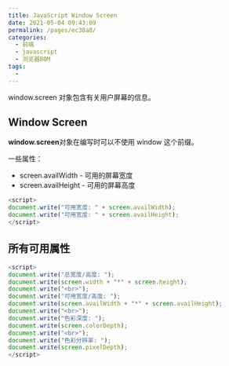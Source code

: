 ```yaml
---
title: JavaScript Window Screen
date: 2021-05-04 09:43:09
permalink: /pages/ec38a8/
categories:
  - 前端
  - javascript
  - 浏览器BOM
tags:
  - 
---
```

window.screen 对象包含有关用户屏幕的信息。

## Window Screen

**window.screen**对象在编写时可以不使用 window 这个前缀。

一些属性：

- screen.availWidth - 可用的屏幕宽度
- screen.availHeight - 可用的屏幕高度

```js
<script>
document.write("可用宽度: " + screen.availWidth);
document.write("可用宽度: " + screen.availHeight);
</script>
```

## 所有可用属性

```js
<script>
document.write("总宽度/高度: ");
document.write(screen.width + "*" + screen.height);
document.write("<br>");
document.write("可用宽度/高度: ");
document.write(screen.availWidth + "*" + screen.availHeight);
document.write("<br>");
document.write("色彩深度: ");
document.write(screen.colorDepth);
document.write("<br>");
document.write("色彩分辨率: ");
document.write(screen.pixelDepth);
</script>
```



